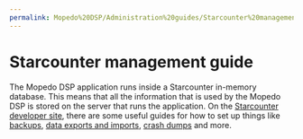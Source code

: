 ```yaml
---
permalink: Mopedo%20DSP/Administration%20guides/Starcounter%20management%20guide/
---
```


# Starcounter management guide

The Mopedo DSP application runs inside a Starcounter in-memory database. This means that all the information that is used by the Mopedo DSP is stored on the server that runs the application. On the [Starcounter developer site](https://docs.starcounter.io/guides/working-with-starcounter), there are some useful guides for how to set up things like [backups](https://docs.starcounter.io/guides/working-with-starcounter/run-starcounter-in-production#backup-and-failover), [data exports and imports](https://docs.starcounter.io/guides/working-with-starcounter/stardump-cli), [crash dumps](https://docs.starcounter.io/guides/working-with-starcounter/investigating-app-crashes) and more.
